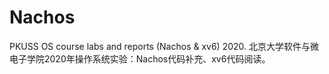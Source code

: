 # Nachos
PKUSS OS course labs and reports  (Nachos & xv6) 2020.
北京大学软件与微电子学院2020年操作系统实验：Nachos代码补充、xv6代码阅读。
